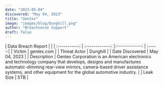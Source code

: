 ```yaml
---
date: "2023-05-04"
discovered: "May 04, 2023"
title: "Gentex"
image: "images/blog/Dunghill.png"
author: "Breachsense Support"
draft: false
---
```


| Data Breach Report           |              | 
| :-----------: | :-------------:     |:-------------:    | :-----:|
| Victim      | gentex.com      | 
| Threat Actor      | Dunghill      | 
| Date Discovered      | May 04, 2023      | 
| Description      | Gentex Corporation is an American electronics and technology company that develops, designs and manufactures automatic-dimming rear-view mirrors, camera-based driver assistance systems, and other equipment for the global automotive industry.      | 
| Leak Size      | 5TB      | 

